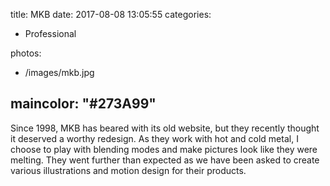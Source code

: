 title: MKB
date: 2017-08-08 13:05:55
categories:
- Professional

photos:
- /images/mkb.jpg

maincolor: "#273A99"
---

Since 1998, MKB has beared with its old website, but they recently thought it deserved a worthy redesign. As they work with hot and cold metal, I choose to play with blending modes and make pictures look like they were melting. They went further than expected as we have been asked to create various illustrations and motion design for their products. 